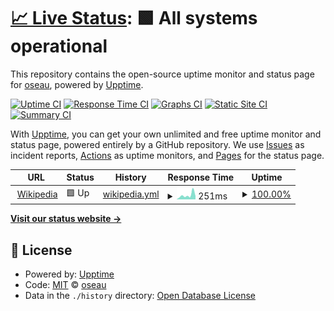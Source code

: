 # [📈 Live Status](https://oseau.github.io/upptime): <!--live status--> **🟩 All systems operational**

This repository contains the open-source uptime monitor and status page for [oseau](https://oseau.github.io/upptime), powered by [Upptime](https://github.com/upptime/upptime).

[![Uptime CI](https://github.com/oseau/upptime/workflows/Uptime%20CI/badge.svg)](https://github.com/oseau/upptime/actions?query=workflow%3A%22Uptime+CI%22)
[![Response Time CI](https://github.com/oseau/upptime/workflows/Response%20Time%20CI/badge.svg)](https://github.com/oseau/upptime/actions?query=workflow%3A%22Response+Time+CI%22)
[![Graphs CI](https://github.com/oseau/upptime/workflows/Graphs%20CI/badge.svg)](https://github.com/oseau/upptime/actions?query=workflow%3A%22Graphs+CI%22)
[![Static Site CI](https://github.com/oseau/upptime/workflows/Static%20Site%20CI/badge.svg)](https://github.com/oseau/upptime/actions?query=workflow%3A%22Static+Site+CI%22)
[![Summary CI](https://github.com/oseau/upptime/workflows/Summary%20CI/badge.svg)](https://github.com/oseau/upptime/actions?query=workflow%3A%22Summary+CI%22)

With [Upptime](https://upptime.js.org), you can get your own unlimited and free uptime monitor and status page, powered entirely by a GitHub repository. We use [Issues](https://github.com/oseau/upptime/issues) as incident reports, [Actions](https://github.com/oseau/upptime/actions) as uptime monitors, and [Pages](https://oseau.github.io/upptime) for the status page.

<!--start: status pages-->
<!-- This summary is generated by Upptime (https://github.com/upptime/upptime) -->
<!-- Do not edit this manually, your changes will be overwritten -->
<!-- prettier-ignore -->
| URL | Status | History | Response Time | Uptime |
| --- | ------ | ------- | ------------- | ------ |
| <img alt="" src="https://favicons.githubusercontent.com/en.wikipedia.org" height="13"> [Wikipedia](https://en.wikipedia.org) | 🟩 Up | [wikipedia.yml](https://github.com/oseau/upptime/commits/HEAD/history/wikipedia.yml) | <details><summary><img alt="Response time graph" src="./graphs/wikipedia/response-time-week.png" height="20"> 251ms</summary><br><a href="https://oseau.github.io/upptime/history/wikipedia"><img alt="Response time 218" src="https://img.shields.io/endpoint?url=https%3A%2F%2Fraw.githubusercontent.com%2Foseau%2Fupptime%2FHEAD%2Fapi%2Fwikipedia%2Fresponse-time.json"></a><br><a href="https://oseau.github.io/upptime/history/wikipedia"><img alt="24-hour response time 195" src="https://img.shields.io/endpoint?url=https%3A%2F%2Fraw.githubusercontent.com%2Foseau%2Fupptime%2FHEAD%2Fapi%2Fwikipedia%2Fresponse-time-day.json"></a><br><a href="https://oseau.github.io/upptime/history/wikipedia"><img alt="7-day response time 251" src="https://img.shields.io/endpoint?url=https%3A%2F%2Fraw.githubusercontent.com%2Foseau%2Fupptime%2FHEAD%2Fapi%2Fwikipedia%2Fresponse-time-week.json"></a><br><a href="https://oseau.github.io/upptime/history/wikipedia"><img alt="30-day response time 209" src="https://img.shields.io/endpoint?url=https%3A%2F%2Fraw.githubusercontent.com%2Foseau%2Fupptime%2FHEAD%2Fapi%2Fwikipedia%2Fresponse-time-month.json"></a><br><a href="https://oseau.github.io/upptime/history/wikipedia"><img alt="1-year response time 218" src="https://img.shields.io/endpoint?url=https%3A%2F%2Fraw.githubusercontent.com%2Foseau%2Fupptime%2FHEAD%2Fapi%2Fwikipedia%2Fresponse-time-year.json"></a></details> | <details><summary><a href="https://oseau.github.io/upptime/history/wikipedia">100.00%</a></summary><a href="https://oseau.github.io/upptime/history/wikipedia"><img alt="All-time uptime 99.99%" src="https://img.shields.io/endpoint?url=https%3A%2F%2Fraw.githubusercontent.com%2Foseau%2Fupptime%2FHEAD%2Fapi%2Fwikipedia%2Fuptime.json"></a><br><a href="https://oseau.github.io/upptime/history/wikipedia"><img alt="24-hour uptime 100.00%" src="https://img.shields.io/endpoint?url=https%3A%2F%2Fraw.githubusercontent.com%2Foseau%2Fupptime%2FHEAD%2Fapi%2Fwikipedia%2Fuptime-day.json"></a><br><a href="https://oseau.github.io/upptime/history/wikipedia"><img alt="7-day uptime 100.00%" src="https://img.shields.io/endpoint?url=https%3A%2F%2Fraw.githubusercontent.com%2Foseau%2Fupptime%2FHEAD%2Fapi%2Fwikipedia%2Fuptime-week.json"></a><br><a href="https://oseau.github.io/upptime/history/wikipedia"><img alt="30-day uptime 100.00%" src="https://img.shields.io/endpoint?url=https%3A%2F%2Fraw.githubusercontent.com%2Foseau%2Fupptime%2FHEAD%2Fapi%2Fwikipedia%2Fuptime-month.json"></a><br><a href="https://oseau.github.io/upptime/history/wikipedia"><img alt="1-year uptime 99.99%" src="https://img.shields.io/endpoint?url=https%3A%2F%2Fraw.githubusercontent.com%2Foseau%2Fupptime%2FHEAD%2Fapi%2Fwikipedia%2Fuptime-year.json"></a></details>

<!--end: status pages-->

[**Visit our status website →**](https://oseau.github.io/upptime)

## 📄 License

- Powered by: [Upptime](https://github.com/upptime/upptime)
- Code: [MIT](./LICENSE) © [oseau](https://oseau.github.io/upptime)
- Data in the `./history` directory: [Open Database License](https://opendatacommons.org/licenses/odbl/1-0/)
